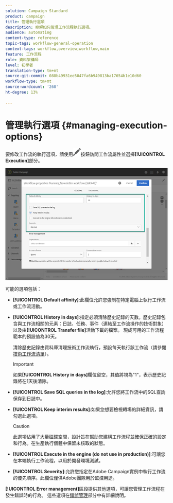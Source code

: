 ```yaml
---
solution: Campaign Standard
product: campaign
title: 管理執行選項
description: 瞭解如何管理工作流程執行選項。
audience: automating
content-type: reference
topic-tags: workflow-general-operation
context-tags: workflow,overview;workflow,main
feature: 工作流程
role: 資料架構師
level: 初學者
translation-type: tm+mt
source-git-commit: 088b49931ee5047fa6b949813ba17654b1e10d60
workflow-type: tm+mt
source-wordcount: '268'
ht-degree: 13%

---
```



# 管理執行選項 {#managing-execution-options}

要修改工作流的執行選項，請使用![](assets/edit_darkgrey-24px.png)按鈕訪問工作流屬性並選擇&#x200B;**[!UICONTROL Execution]**&#x200B;部分。

![](assets/wkf_execution_6.png)

可能的選項包括：

* **[!UICONTROL Default affinity]**:此欄位允許您強制在特定電腦上執行工作流或工作流活動。

* **[!UICONTROL History in days]**:指定必須清除歷史記錄的天數。歷史記錄包含與工作流相關的元素：日誌、任務、事件（連結至工作流操作的技術對象）以及由&#x200B;**[!UICONTROL Transfer file]**&#x200B;活動下載的檔案。 現成可用的工作流程範本的預設值為30天。

   清除歷史記錄由資料庫清理技術工作流執行，預設每天執行該工作流（請參閱[技術工作流清單](../../administration/using/technical-workflows.md)）。

   >[!IMPORTANT]
   >
   >如果&#x200B;**[!UICONTROL History in days]**&#x200B;欄位留空，其值將視為&quot;1&quot;，表示歷史記錄將在1天後清除。

* **[!UICONTROL Save SQL queries in the log]**:允許您將工作流中的SQL查詢保存到日誌中。

* **[!UICONTROL Keep interim results]**:如果您想要檢視轉場的詳細資訊，請勾選此選項。

   >[!CAUTION]
   >
   >此選項佔用了大量磁碟空間，設計旨在幫助您建構工作流程並確保正確的設定和行為。在生產執行個體中保留未核取的狀態。

* **[!UICONTROL Execute in the engine (do not use in production)]**:可讓您在本端執行工作流程，以用於開發環境測試。

* **[!UICONTROL Severity]**:允許您指定在Adobe Campaign實例中執行工作流的優先順序。此欄位僅供Adobe團隊用於監控用途。

**[!UICONTROL Error management]**&#x200B;區段提供其他選項，可讓您管理工作流程在發生錯誤時的行為。 這些選項在[錯誤管理](../../automating/using/monitoring-workflow-execution.md#error-management)部分中有詳細說明。
